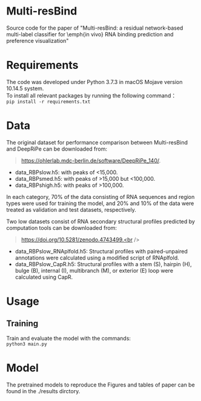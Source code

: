 # Multi-resBind
Source code for the paper of "Multi-resBind: a residual network-based multi-label classifier for \emph{in vivo} RNA binding prediction and preference visualization"
# Requirements
The code was developed under Python 3.7.3 in macOS Mojave version 10.14.5 system.  
To install all relevant packages by running the following command：  
`pip install -r requirements.txt`
# Data
The original dataset for performance comparison between Multi-resBind and DeepRiPe can be downloaded from: <br />
>https://ohlerlab.mdc-berlin.de/software/DeepRiPe_140/. <br />
- data_RBPslow.h5: with peaks of <15,000. <br />
- data_RBPsmed.h5: with peaks of >15,000 but <100,000.  <br />
- data_RBPshigh.h5: with peaks of >100,000. <br />

In each category, 70% of the data consisting of RNA sequences and region types were used for training the model, and 20% and 10% of the data were treated as validation and test datasets, respectively.  

Two low datasets consist of RNA secondary structural profiles predicted by computation tools can be downloaded from: <br />
>https://doi.org/10.5281/zenodo.4743499.<br />

- data_RBPslow_RNAplfold.h5: Structural profiles with paired-unpaired annotations were calculated using a modified script of RNAplfold.
- data_RBPslow_CapR.h5: Structural profiles with a stem (S), hairpin (H), bulge (B), internal (I), multibranch (M), or exterior (E) loop were calculated using CapR.

# Usage
## Training
Train and evaluate the model with the commands:  
`python3 main.py`
# Model
The pretrained models to reproduce the Figures and tables of paper can be found in the ./results dirctory.
